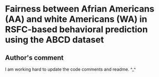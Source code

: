 # Fairness between Afrian Americans (AA) and white Americans (WA) in RSFC-based behavioral prediction using the ABCD dataset

## Author's comment

I am working hard to update the code comments and readme. ^_^